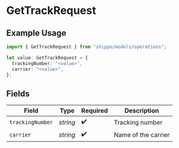 # GetTrackRequest

## Example Usage

```typescript
import { GetTrackRequest } from "shippo/models/operations";

let value: GetTrackRequest = {
  trackingNumber: "<value>",
  carrier: "<value>",
};
```

## Fields

| Field               | Type                | Required            | Description         |
| ------------------- | ------------------- | ------------------- | ------------------- |
| `trackingNumber`    | *string*            | :heavy_check_mark:  | Tracking number     |
| `carrier`           | *string*            | :heavy_check_mark:  | Name of the carrier |